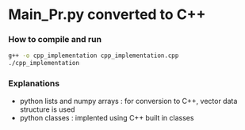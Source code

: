 # Main_Pr.py converted to C++

### How to compile and run

```bash
g++ -o cpp_implementation cpp_implementation.cpp
./cpp_implementation
```

### Explanations

-   python lists and numpy arrays : for conversion to C++, vector data structure is used
-   python classes : implented using C++ built in classes
